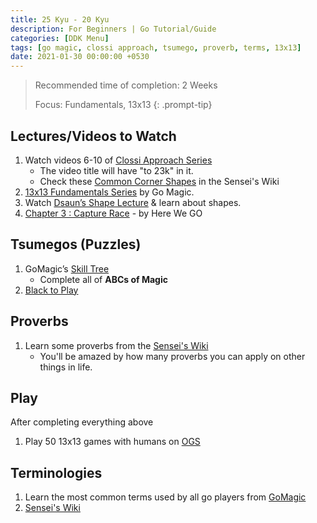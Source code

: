 ```yaml
---
title: 25 Kyu - 20 Kyu
description: For Beginners | Go Tutorial/Guide
categories: [DDK Menu]
tags: [go magic, clossi approach, tsumego, proverb, terms, 13x13]
date: 2021-01-30 00:00:00 +0530
---
```


> Recommended time of completion: 2 Weeks
>
> Focus: Fundamentals, 13x13
{: .prompt-tip}

## Lectures/Videos to Watch

1. Watch videos 6-10 of <a href="https://youtube.com/playlist?list=PL5mVjO5OFYSymMy2Mixl7E5vpwFDO_0B4&si=C_V23Nfre_AJsK2M" target="_blank" rel="nofollow noopener noreferrer">Clossi Approach Series</a>
   - The video title will have "to 23k" in it.
   - Check these <a href="https://senseis.xmp.net/?CommonCornerShapes" target="_blank" rel="nofollow noopener noreferrer">Common Corner Shapes</a> in the Sensei's Wiki
2. <a href="https://youtube.com/playlist?list=PL4DLlaT_bvDHS0Tg5lc5Qd5-aP_AMKGm2&si=N20-uaLpEdMhcMYx" target="_blank" rel="nofollow noopener noreferrer">13x13 Fundamentals Series</a> by Go Magic.
3. Watch <a href="https://youtu.be/JKBh8FGK9bU?si=Fr9eXsnyngoaAWt7" target="_blank" rel="nofollow noopener noreferrer">Dsaun’s Shape Lecture</a> & learn about shapes.
4. <a href="https://youtube.com/playlist?list=PLsIslX1eRChLUDyINSWnRPNLKwd_9AD37&si=sb04zIBAKVSgz6sw" target="_blank" rel="nofollow noopener noreferrer">Chapter 3 : Capture Race</a> - by Here We GO

## Tsumegos (Puzzles)

1. GoMagic’s <a href="https://gomagic.org/go-problems/" target="_blank" rel="nofollow noopener noreferrer">Skill Tree</a> 
   - Complete all of **ABCs of Magic** 
2. <a href="https://blacktoplay.com" target="_blank" rel="nofollow noopener noreferrer">Black to Play</a>

## Proverbs

1. Learn some proverbs from the <a href="https://senseis.xmp.net/?GoProverbs"> Sensei's Wiki</a>
   - You'll be amazed by how many proverbs you can apply on other things in life.

## Play
After completing everything above

1. Play 50 13x13 games with humans on <a href="https://online-go.com/" target="_blank" rel="nofollow noopener noreferrer">OGS</a> 

## Terminologies

1. Learn the most common terms used by all go players from <a href="https://gomagic.org/glossary-of-go-terms/" target="_blank" rel="nofollow noopener noreferrer">GoMagic</a> 
2. <a href="https://senseis.xmp.net/?GoTerms" target="_blank" rel="nofollow noopener noreferrer">Sensei's Wiki</a>
